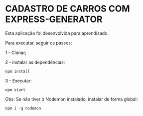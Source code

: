 # CADASTRO DE CARROS COM EXPRESS-GENERATOR

Esta aplicação foi desenvolvida para aprendizado.

Para executar, seguir os passos:

1 - Clonar;

2 - instalar as dependências:

```
npm install
```

3 - Executar:
```
npm start
```

Obs: Se não tiver o Nodemon instalado, instalar de forma global:

```
npm i -g nodemon
```